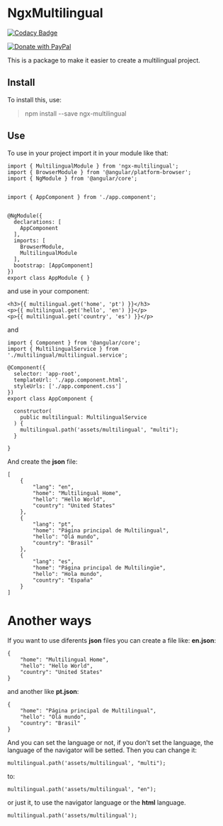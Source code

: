 # NgxMultilingual

[![Codacy Badge](https://api.codacy.com/project/badge/Grade/86d6b8b783354578a9b0b4d8738a60d5)](https://www.codacy.com/app/jtpdev/ngx-multilingual?utm_source=github.com&amp;utm_medium=referral&amp;utm_content=jtpdev/ngx-multilingual&amp;utm_campaign=Badge_Grade)

[![Donate with PayPal](https://www.paypalobjects.com/pt_BR/BR/i/btn/btn_donateCC_LG.gif) ](https://www.paypal.com/cgi-bin/webscr?cmd=_s-xclick&hosted_button_id=58Y3RF6LRM4P4)

This is a package to make it easier to create a multilingual project.

## Install

To install this, use:

> npm install --save ngx-multilingual

## Use

To use in your project import it in your module like that:

    import { MultilingualModule } from 'ngx-multilingual';
    import { BrowserModule } from '@angular/platform-browser';
    import { NgModule } from '@angular/core';


    import { AppComponent } from './app.component';


    @NgModule({
      declarations: [
        AppComponent
      ],
      imports: [
        BrowserModule,
        MultilingualModule
      ],
      bootstrap: [AppComponent]
    })
    export class AppModule { }


and use in your component:

    <h3>{{ multilingual.get('home', 'pt') }}</h3>
    <p>{{ multilingual.get('hello', 'en') }}</p>
    <p>{{ multilingual.get('country', 'es') }}</p>

and

    import { Component } from '@angular/core';
    import { MultilingualService } from './multilingual/multilingual.service';

    @Component({
      selector: 'app-root',
      templateUrl: './app.component.html',
      styleUrls: ['./app.component.css']
    })
    export class AppComponent {

      constructor(
        public multilingual: MultilingualService
      ) {
        multilingual.path('assets/multilingual', "multi");
      }

    }

And create the **json** file:

    [
        {
            "lang": "en",
            "home": "Multilingual Home",
            "hello": "Hello World",
            "country": "United States"
        },
        {
            "lang": "pt",
            "home": "Página principal de Multilingual",
            "hello": "Olá mundo",
            "country": "Brasil"
        },
        {
            "lang": "es",
            "home": "Página principal de Multilingüe",
            "hello": "Hola mundo",
            "country": "España"
        }
    ]

# Another ways

If you want to use diferents **json** files you can create a file like: **en.json**:

    {
        "home": "Multilingual Home",
        "hello": "Hello World",
        "country": "United States"
    }

and another like **pt.json**:

    {
        "home": "Página principal de Multilingual",
        "hello": "Olá mundo",
        "country": "Brasil"
    }

And you can set the language or not, if you don't set the language, the language of the navigator will be setted. Then you can change it:

    multilingual.path('assets/multilingual', "multi");
    
to:

    multilingual.path('assets/multilingual', "en");
    
or just it, to use the navigator language or the **html** language.

    multilingual.path('assets/multilingual');
